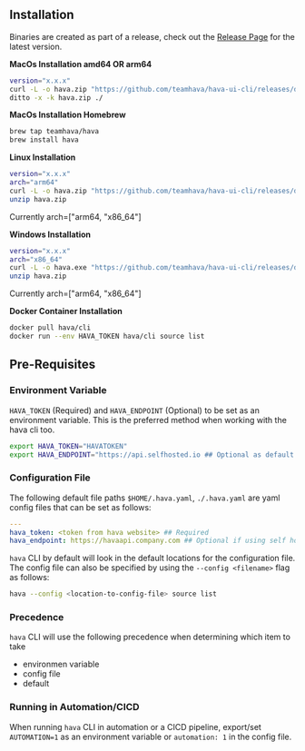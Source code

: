 ## Installation

Binaries are created as part of a release, check out the [Release Page](https://github.com/teamhava/hava-ui-cli/releases) for the latest version.


**MacOs Installation amd64 OR arm64**
```sh
version="x.x.x"
curl -L -o hava.zip "https://github.com/teamhava/hava-ui-cli/releases/download/${version}/hava_Darwin_all.zip"
ditto -x -k hava.zip ./
```

**MacOs Installation Homebrew**
```sh
brew tap teamhava/hava
brew install hava
```


**Linux Installation**
```sh
version="x.x.x"
arch="arm64"
curl -L -o hava.zip "https://github.com/teamhava/hava-ui-cli/releases/download/${version}/hava_Linux_${arch}.zip"
unzip hava.zip
```
Currently arch=["arm64, "x86_64"]

**Windows Installation**
```sh
version="x.x.x"
arch="x86_64"
curl -L -o hava.exe "https://github.com/teamhava/hava-ui-cli/releases/download/${version}/hava_Windows_${arch}.zip"
unzip hava.zip
```
Currently arch=["arm64, "x86_64"]


**Docker Container Installation**

```sh
docker pull hava/cli
docker run --env HAVA_TOKEN hava/cli source list
```


## Pre-Requisites

### Environment Variable

`HAVA_TOKEN` (Required) and `HAVA_ENDPOINT` (Optional) to be set as an environment variable. This is the preferred method when working with the hava cli too. 

```bash
export HAVA_TOKEN="HAVATOKEN"
export HAVA_ENDPOINT="https://api.selfhosted.io ## Optional as default is https://api.hava.io
```

### Configuration File

The following default file paths `$HOME/.hava.yaml`, `./.hava.yaml` are yaml config files that can be set as follows:

```yaml
---
hava_token: <token from hava website> ## Required
hava_endpoint: https://havaapi.company.com ## Optional if using self hosted Hava platform
```

`hava` CLI by default will look in the default locations for the configuration file.
The config file can also be specified by using the `--config <filename>` flag as follows:

```bash
hava --config <location-to-config-file> source list
```

### Precedence

`hava` CLI will use the following precedence when determining which item to take

- environmen variable
- config file
- default

### Running in Automation/CICD

When running `hava` CLI in automation or a CICD pipeline, export/set `AUTOMATION=1` as an environment variable or `automation: 1` in the config file.